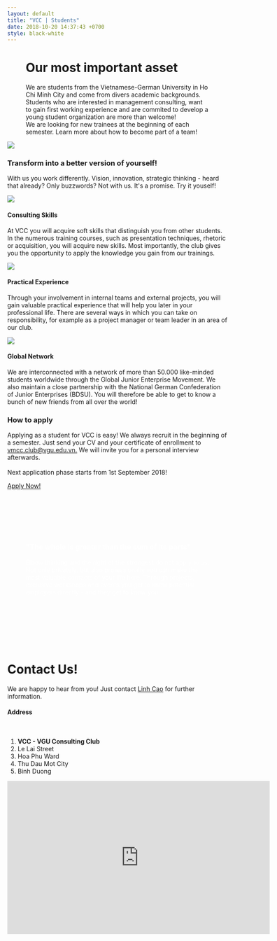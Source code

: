 ```yaml
---
layout: default
title: "VCC | Students"
date: 2018-10-20 14:37:43 +0700
style: black-white 
---
```


<!-- Cover -->
<div class="masthead-2 clearfix">
    <div class="container-fluid">
        <div class="row row-eq-height">
            <div class="col bg-grey">
                <div class="site-heading" style="padding-right: 3em; padding-left: 3em;">
                        <h1 class="display-2">Our most important asset</h1>
                        <p class="lead">We are students from the Vietnamese-German University in Ho Chi Minh City and come from divers academic backgrounds. Students who are interested in management consulting, want to gain first working experience and are commited to develop a young student organization are more than welcome! <br>
                        We are looking for new trainees at the beginning of each semester. Learn more about how to become part of a team!</p>
                </div>
            </div>
            <div class="col">
                <img src="/images/nightcity.jpg" id="image-cover">
            </div>
        </div>
    </div>
</div>

<!-- Transform into a better version of yourself! -->
<div class="container pb-5">
    <div class="row spacing">
        <div class="col-lg-8 text-center mx-auto">
            <h3>Transform into a better version of yourself!</h3>
            <p>With us you work differently. Vision, innovation, strategic thinking - heard that already? Only buzzwords? Not with us. It's a promise. Try it youself!</p>
        </div>
    </div>
    <div class="row">
        <div class="col-md-4">
            <div class="card md-4">
                <img src="/images/Consulting Skills.jpg" class="card-img-top">
                <div class="card-body text-center">
                    <h4>Consulting Skills</h4>
                    <p class="card-text">At VCC you will acquire soft skills that distinguish you from other students. In the numerous training courses, such as presentation techniques, rhetoric or acquisition, you will acquire new skills. Most importantly, the club gives you the opportunity to apply the knowledge you gain from our trainings.</p>
                </div>
            </div>
        </div>
        <div class="col-md-4">
            <div class="card md-4">
                <img src="/images/Practical Experience.jpg" class="card-img-top">
                <div class="card-body text-center">
                    <h4>Practical Experience</h4>
                    <p class="card-text">Through your involvement in internal teams and external projects, you will gain valuable practical experience that will help you later in your professional life. There are several ways in which you can take on responsibility, for example as a project manager or team leader in an area of our club.</p>
                </div>
            </div>
        </div>
        <div class="col-md-4">
            <div class="card md-4">
                <img src="/images/Global Network.jpg" class="card-img-top">
                <div class="card-body text-center">
                    <h4>Global Network</h4>
                    <p class="card-text">We are interconnected with a network of more than 50.000 like-minded students worldwide through the Global Junior Enterprise Movement. We also maintain a close partnership with the National German Confederation of Junior Enterprises (BDSU). You will therefore be able to get to know a bunch of new friends from all over the world!</p>
                </div>
            </div>
        </div>
    </div>   
</div>

<!-- How to apply -->
<div class="row spacing bg-grey">
    <div class="col-lg-8 text-center mx-auto">
        <h3>How to apply</h3>
        <p>Applying as a student for VCC is easy! We always recruit in the beginning of a semester. Just send your CV and your certificate of enrollment to <a href="">vmcc.club@vgu.edu.vn.</a> We will invite you for a personal interview afterwards.<br><br>
        Next application phase starts from 1st September 2018!</p>
        <a href="http://mailto:vmcc.club@vgu.edu.vn" class="btn btn-white">Apply Now!</a>
    </div>
</div>

<!-- Cover -->
<div class="container-fluid " style="background-image: url('/images/Puzzle.jpg'); padding: 7em 3em;">
    <div class="col-lg-8 col-md-10 mx-auto text-center">
        <div class="site-heading" >
                <h3 class="display-4" style="color: #fff;">"The whole is greater than the sum of its parts"</h3>
                <p class="lead" style="color: #fff;">Elbow thinking and the right of the strongest do not apply to us. Not only privately, but also professionally you can make the most valuable contacts of your life here. Through projects, exclusive workshops and events you get to know potential employers directly - and they get to know you.</p>
        </div>
    </div>
</div>

<!-- Contacts Us -->
<div class="container spacing">
    <div class="row">
        <div class="col-lg-5">
            <div class="text-center">
                <h1>Contact Us!</h1>
                <p class="lead">We are happy to hear from you! Just contact <a href="http://mailto:linh.khc@gmail.com">Linh Cao</a> for further information.</p>
            </div>
            <h4>Address</h4>
            <br>
            <ol class="list-unstyled"> 
                    <li><strong>VCC - VGU Consulting Club</strong></li>
                    <li>Le Lai Street</li>
                    <li>Hoa Phu Ward</li>
                    <li>Thu Dau Mot City</li>
                    <li>Binh Duong</li>
            </ol>
        </div>
        <div class="col-lg-7">
                <div class="mapouter"><div class="gmap_canvas"><iframe width="600" height="350" id="gmap_canvas" src="https://maps.google.com/maps?q=Vietnamese%20German%20University&t=&z=13&ie=UTF8&iwloc=&output=embed" frameborder="0" scrolling="no" marginheight="0" marginwidth="0"></iframe><a href="https://www.crocothemes.net"></a></div><style>.mapouter{text-align:right;height:350px;width:600px;}.gmap_canvas {overflow:hidden;background:none!important;height:350px;width:600px;}</style></div>
        </div>
    </div>
</div>










